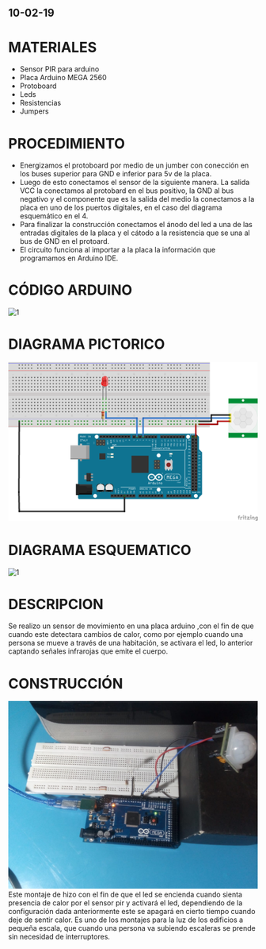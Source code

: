 ## 10-02-19
# MATERIALES 
* Sensor PIR para arduino
* Placa Arduino MEGA 2560
* Protoboard
* Leds
* Resistencias
* Jumpers 
# PROCEDIMIENTO
* Energizamos el protoboard por medio de un jumber con conección en los buses superior para GND e inferior para 5v de la placa.
* Luego de esto conectamos el sensor de la siguiente manera. La salida VCC la conectamos al protobard en el bus positivo, la GND al bus negativo y el componente que es la salida del medio la conectamos a la placa en uno de los puertos digitales, en el caso del diagrama esquemático en el 4.
* Para finalizar la construcción conectamos el ánodo del led a una de las entradas digitales de la placa y el cátodo a la resistencia que se una al bus de GND en el protoard.
* El circuito funciona al importar a la placa la información que programamos en Arduino IDE.
# CÓDIGO ARDUINO 
![1](https://github.com/angiediaz1102/02Grupo/blob/master/imagenes/sketch_feb12a.ino) 
# DIAGRAMA PICTORICO

![1](https://github.com/angiediaz1102/02Grupo/blob/master/imagenes/bb.png) 

# DIAGRAMA ESQUEMATICO
![1](https://github.com/angiediaz1102/02Grupo/blob/master/imagenes/esquem%C3%A1tico.png) 
# DESCRIPCION
Se realizo un sensor de movimiento en una placa arduino ,con el fin de que cuando este detectara cambios de calor, como por ejemplo cuando una persona se mueve a través de una habitación, se activara el led, lo anterior captando señales infrarojas que emite el cuerpo.
# CONSTRUCCIÓN 
![1]( https://github.com/angiediaz1102/02Grupo/blob/master/imagenes/WhatsApp%20Image%202019-02-12%20at%205.21.01%20PM.jpeg)
 Este montaje de hizo con el fin de que el led se encienda cuando sienta presencia de calor por el sensor pir  y activará el led, dependiendo de la configuración dada anteriormente este se apagará en cierto tiempo cuando deje de sentir calor.
 Es uno de los montajes para la luz de los edificios a pequeña escala, que cuando una persona va subiendo escaleras se prende sin necesidad de interruptores.
